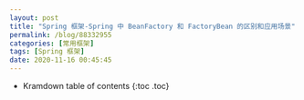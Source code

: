 ```yaml
---
layout: post
title: "Spring 框架-Spring 中 BeanFactory 和 FactoryBean 的区别和应用场景"
permalink: /blog/88332955
categories: [常用框架]
tags: [Spring 框架]
date: 2020-11-16 00:45:45
---
```


* Kramdown table of contents
{:toc .toc}
